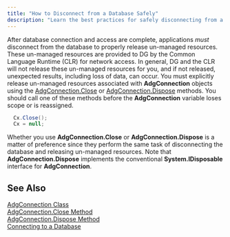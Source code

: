 ```yaml
---
title: "How to Disconnect from a Database Safely"
description: "Learn the best practices for safely disconnecting from a database, ensuring data integrity and system stability."
---
```


After database connection and access are complete, applications *must* disconnect from the database to properly release un-managed resources. These un-managed resources are provided to DG by the <span>Common Language Runtime (CLR)</span> for network access. In general, DG and the CLR will not release these un-managed resources for you, and if not released, unexpected results, including loss of data, can occur. You must explicitly release un-managed resources associated with **AdgConnection** objects using the [ AdgConnection.Close](/reference/datagate/) or [AdgConnection.Dispose](/reference/datagate/datagate-client/adg-connection-dispose.html) methods. You should call one of these methods before the **AdgConnection** variable loses scope or is reassigned.

```cs 
  Cx.Close();
  Cx = null;
```

Whether you use <span> **AdgConnection.Close** </span> or <span> **AdgConnection.Dispose** </span> is a matter of preference since they perform the same task of disconnecting the database and releasing un-managed resources. Note that <span> **AdgConnection.Dispose** </span> implements the conventional <span> **System.IDisposable** </span> interface for **AdgConnection**. 

## See Also
[AdgConnection Class](/reference/datagate/datagate-client/adg-connection.html) <br />
[AdgConnection.Close Method](/reference/datagate/datagate-client/adg-connection-close.html) <br />
[AdgConnection.Dispose Method](/reference/datagate/datagate-client/adg-connection-dispose.html) <br />
[Connecting to a Database](connectingtoa-database.html)

